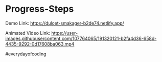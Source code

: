 # Progress-Steps
Demo Link: https://dulcet-smakager-b2de74.netlify.app/

Animated Video Link: https://user-images.githubusercontent.com/107764065/191320121-b2fa4d36-658d-4435-9292-0d17608ba063.mp4

#everydayofcoding

